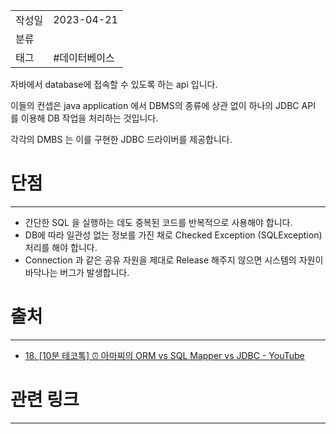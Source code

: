 |                 |                         |
|:----------------|:------------------------|
|   작성일           |   2023-04-21   |
|     분류          |                         |
| 태그              | #데이터베이스                         |  

자바에서 database에 접속할 수 있도록 하는 api 입니다.

이들의 컨셉은 java application 에서 DBMS의 종류에 상관 없이 하나의 JDBC API 를 이용해 DB 작업을 처리하는 것입니다.

각각의 DMBS 는 이를 구현한 JDBC 드라이버를 제공합니다.

# 단점
---
- 간단한 SQL 을 실행하는 데도 중복된 코드를 반복적으로 사용해야 합니다.
- DB에 따라 일관성 없는 정보를 가진 채로 Checked Exception (SQLException) 처리를 해야 합니다.
- Connection 과 같은 공유 자원을 제대로 Release 해주지 않으면 시스템의 자원이 바닥나는 버그가 발생합니다.

# 출처
---
- [18. [10분 테코톡] ⏰ 아마찌의 ORM vs SQL Mapper vs JDBC - YouTube](https://www.youtube.com/watch?v=VTqqZSuSdOk&t=47s)

# 관련 링크
---